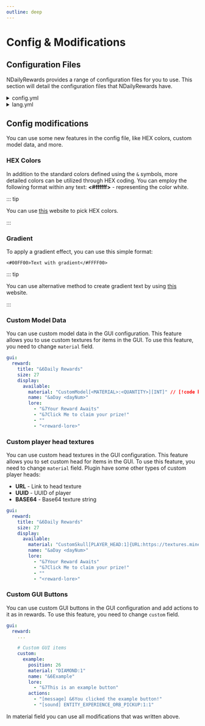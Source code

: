 ```yaml
---
outline: deep
---
```


# Config & Modifications

## Configuration Files

NDailyRewards provides a range of configuration files for you to use. This section will detail the configuration files that NDailyRewards have.

<details>
<summary>config.yml</summary>

```yaml
# ███╗░░██╗██████╗░░█████╗░██╗██╗░░░░░██╗░░░██╗██████╗░███████╗░██╗░░░░░░░██╗░█████╗░██████╗░██████╗░░██████╗
# ████╗░██║██╔══██╗██╔══██╗██║██║░░░░░╚██╗░██╔╝██╔══██╗██╔════╝░██║░░██╗░░██║██╔══██╗██╔══██╗██╔══██╗██╔════╝
# ██╔██╗██║██║░░██║███████║██║██║░░░░░░╚████╔╝░██████╔╝█████╗░░░╚██╗████╗██╔╝███████║██████╔╝██║░░██║╚█████╗░
# ██║╚████║██║░░██║██╔══██║██║██║░░░░░░░╚██╔╝░░██╔══██╗██╔══╝░░░░████╔═████║░██╔══██║██╔══██╗██║░░██║░╚═══██╗
# ██║░╚███║██████╔╝██║░░██║██║███████╗░░░██║░░░██║░░██║███████╗░░╚██╔╝░╚██╔╝░██║░░██║██║░░██║██████╔╝██████╔╝
# ╚═╝░░╚══╝╚═════╝░╚═╝░░╚═╝╚═╝╚══════╝░░░╚═╝░░░╚═╝░░╚═╝╚══════╝░░░╚═╝░░░╚═╝░░╚═╝░░╚═╝╚═╝░░╚═╝╚═════╝░╚═════╝░

# Discord server: https://discord.gg/p7cxhw7E2M
# Modrinth: https://modrinth.com/plugin/ndailyrewards

# General settings
check-updates: true

# Database configuration
database:
    # Select here the database you want to use
    # The following databases are supported:
    #  - sqlite - (default) stores all data in a local file
    #  - mariadb - allows using a remote database
    type: sqlite

    # SQLite configuration
    sqlite:
        file: "ndailyrewards.db"
    # MariaDB configuration
    mariadb:
        jdbc: "jdbc:mariadb://localhost:3306/ndailyrewards"
        username: "root"
        password: "password"

    # Advanced configuration for Database (do not touch unless you know what you are doing)
    # Comment out any data source property to disable setting it.
    cachePrepStmts: true
    prepStmtCacheSize: 250
    prepStmtCacheSqlLimit: 2048
    useServerPrepStmts: true
    useLocalSessionState: true
    rewriteBatchedStatements: true
    cacheResultSetMetadata: true
    cacheServerConfiguration: true
    elideSetAutoCommits: true
    maintainTimeStats: false

# Player events
events:
    # Whether a reward should automatically claim when a player joins (if available)
    auto-claim-reward: false
    # Delay in seconds before the reward is automatically claimed
    auto-claim-delay: 10
    # When player joins the server, should plugin open the reward GUI?
    open-gui-when-available: false
    # When player joins the server, should plugin notify player about available rewards?
    notify-when-available: true

# Rewards configuration
rewards:
    # When a player reaches the day limit, should it reset to the first day?
    reset-when-all-claimed: true
    # When player joins server for the first time, should the reward be available?
    first-join-reward: false
    # Specify how many days the player has to wait to claim the reward again (in hours)
    cooldown: 24
    # Should next day unlock after midnight?
    unlock-after-midnight: false
    # Available actions:
    # [console] - entered statement will be executed from console
    # [player] - statement performed as player command execution
    # [message] - messages the player with specified text
    # [actionbar] - shows the text in actionbar for the player
    # [title] - sends primary title with entered text
    # [subtitle] - sends secondary title with entered text
    # [sound] - plays specified sound for the player (sound:volume:pitch)
    # [permission] {ndailyrewards.permission} - checks if player has permission
    # [luck] {0-100} - executes the statement with a specified chance (0-100)
    # [close] - closes the inventory for the player
    # You can also use PlaceholderAPI placeholders (requires PlaceholderAPI plugin)
    # Note: First slot in inventory is 0, not 1
    days:
        "1":
            position: 10
            lore:
                - "&7&lRewards:"
                - "&6- &e1x &6Diamond"
            actions:
                - "[console] give <player> diamond 1"
                - "[message] &6You have claimed your reward!"
                - "[sound] ENTITY_EXPERIENCE_ORB_PICKUP:1:1"
        "2":
            position: 11
            lore:
                - "&7&lRewards:"
                - "&6- &e2x &6Diamond"
            actions:
                - "[console] give <player> diamond 2"
                - "[message] &6You have claimed your reward!"
                - "[sound] ENTITY_EXPERIENCE_ORB_PICKUP:1:1"
        "3":
            position: 12
            lore:
                - "&7&lRewards:"
                - "&6- &e3x &6Diamond"
            actions:
                - "[console] give <player> diamond 3"
                - "[message] &6You have claimed your reward!"
                - "[sound] ENTITY_EXPERIENCE_ORB_PICKUP:1:1"
        "4":
            position: 13
            lore:
                - "&7&lRewards:"
                - "&6- &e4x &6Diamond"
            actions:
                - "[console] give <player> diamond 4"
                - "[message] &6You have claimed your reward!"
                - "[sound] ENTITY_EXPERIENCE_ORB_PICKUP:1:1"
        "5":
            position: 14
            lore:
                - "&7&lRewards:"
                - "&6- &e5x &6Diamond"
            actions:
                - "[console] give <player> diamond 5"
                - "[message] &6You have claimed your reward!"
                - "[sound] ENTITY_EXPERIENCE_ORB_PICKUP:1:1"
        "6":
            position: 15
            lore:
                - "&7&lRewards:"
                - "&6- &e6x &6Diamond"
            actions:
                - "[console] give <player> diamond 6"
                - "[message] &6You have claimed your reward!"
                - "[sound] ENTITY_EXPERIENCE_ORB_PICKUP:1:1"
        "7":
            position: 16
            lore:
                - "&7&lRewards:"
                - "&6- &e7x &6Diamond"
            actions:
                - "[console] give <player> diamond 7"
                - "[message] &6You have claimed your reward!"
                - "[sound] ENTITY_EXPERIENCE_ORB_PICKUP:1:1"

gui:
    reward:
        title: "&6Daily Rewards"
        size: 27
        display:
            available:
                material: "EMERALD_BLOCK:1"
                name: "&aDay <dayNum>"
                lore:
                    - "&7Your Reward Awaits"
                    - "&7Click Me to claim your prize!"
                    - ""
                    - "<reward-lore>"
            claimed:
                material: "COAL_BLOCK:1"
                name: "&aDay <dayNum>"
                lore:
                    - "&7You have claimed this reward"
                    - ""
                    - "<reward-lore>"
            next:
                material: "COAL_BLOCK:1"
                name: "&aDay <dayNum>"
                lore:
                    - "&7Your Reward Will Be Here Soon"
                    - "&7Wait <time-left>"
                    - ""
                    - "<reward-lore>"
            unavailable:
                material: "BARRIER:1"
                name: "&aDay <dayNum>"
                lore:
                    - "&7You have not reached this day yet"
                    - ""
                    - "<reward-lore>"
            filler:
                enable: true
                material: "GRAY_STAINED_GLASS_PANE:1"
                name: "&7"
                lore: []

        # Custom GUI items
        custom: []

sound:
    open:
        enabled: true
        type: "BLOCK_BARREL_OPEN:1:1"
```

</details>

<details>
<summary>lang.yml</summary>

```yaml
#  -------------------------------------
# |    NDailyRewards Messages Config    |
#  -------------------------------------
# You can change all messages in this file, but don't change the keys
# NDailyRewards supports HEX colors, and you can combine it with default Minecraft colors codes

prefix: "&6[&eNDailyRewards&6] &7"
no-permission: "&cYou don't have permission to do that!"
not-player: "&cYou must be a player to do that!"
player-not-found: "&cPlayer not found!"
invalid-syntax: "&cInvalid syntax! Use &f/reward help &cto see available commands"

commands:
    help:
        - "&6List of available commands:"
        - "&f/reward &7- Opens rewards menu"
        - "&f/reward claim &7- Claim latest reward without opening the menu"
        - "&f/reward help &7- Show this message"
        - "&f/reward reload &7- Reloads plugin"
        - "&f/reward setday <player> <day> &7- Set player's day"
        - "&f/reward version &7- Show plugin version"
    reload: "&aPlugin reloaded!"
    setday: "&aSet &e<player> &acurrent day to &e<day>"

events:
    notify-when-available: "&6You have available rewards! Use &f/reward &6to open the menu"

claim:
    already-claimed: "&cYou have already claimed this reward"
    available-soon: "&cThis reward will be available soon"
    not-available: "&cYou can't claim this reward yet"
```

</details>

## Config modifications

You can use some new features in the config file, like HEX colors, custom model data, and more.

### HEX Colors

In addition to the standard colors defined using the `&` symbols, more detailed colors can be utilized through HEX coding. You can employ the following format within any text: **<#ffffff>** - representing the color white.

::: tip

You can use [this](https://colorpicker.me) website to pick HEX colors.

:::

### Gradient

To apply a gradient effect, you can use this simple format:

`<#00FF00>Text with gradient</#FFFF00>`

::: tip

You can use alternative method to create gradient text by using [this](https://www.birdflop.com/resources/rgb/) website.

:::

### Custom Model Data

You can use custom model data in the GUI configuration. This feature allows you to use custom textures for items in the GUI. To use this feature, you need to change `material` field.

```yaml
gui:
  reward:
    title: "&6Daily Rewards"
    size: 27
    display:
      available:
        material: "CustomModel[<MATERIAL>:<QUANTITY>][INT]" // [!code highlight]
        name: "&aDay <dayNum>"
        lore:
          - "&7Your Reward Awaits"
          - "&7Click Me to claim your prize!"
          - ""
          - "<reward-lore>"
```

### Custom player head textures

You can use custom head textures in the GUI configuration. This feature allows you to set custom head for items in the GUI. To use this feature, you need to change `material` field. Plugin have some other types of custom player heads:

-   **URL** - Link to head texture
-   **UUID** - UUID of player
-   **BASE64** - Base64 texture string

```yaml
gui:
  reward:
    title: "&6Daily Rewards"
    size: 27
    display:
      available:
        material: "CustomSkull[PLAYER_HEAD:1]{URL:https://textures.minecraft.net/texture/dba489a53d9465f33836355ad09c22d5d2593e61bfab45fc19062a751c4005a2}" // [!code highlight]
        name: "&aDay <dayNum>"
        lore:
          - "&7Your Reward Awaits"
          - "&7Click Me to claim your prize!"
          - ""
          - "<reward-lore>"
```

### Custom GUI Buttons

You can use custom GUI buttons in the GUI configuration and add actions to it as in rewards. To use this feature, you need to change `custom` field.

```yaml
gui:
  reward:
    ...

    # Custom GUI items
    custom:
      example:
        position: 26
        material: "DIAMOND:1"
        name: "&6Example"
        lore:
          - "&7This is an example button"
        actions:
          - "[message] &6You clicked the example button!"
          - "[sound] ENTITY_EXPERIENCE_ORB_PICKUP:1:1"
```

In material field you can use all modifications that was written above.
